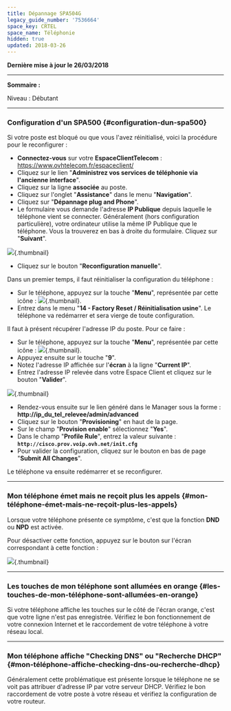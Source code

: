 ```yaml
---
title: Dépannage SPA504G
legacy_guide_number: '7536664'
space_key: CRTEL
space_name: Téléphonie
hidden: true
updated: 2018-03-26
---
```


**Dernière mise à jour le 26/03/2018**

------------------------------------------------------------------------

**Sommaire :**

Niveau : Débutant

------------------------------------------------------------------------

### Configuration d'un SPA500 {#configuration-dun-spa500}

Si votre poste est bloqué ou que vous l'avez réinitialisé, voici la procédure pour le reconfigurer :

-   **Connectez-vous** sur votre **EspaceClientTelecom** : <https://www.ovhtelecom.fr/espaceclient/>
-   Cliquez sur le lien "**Administrez vos services de téléphonie via l'ancienne interface**".
-   Cliquez sur la ligne **associée** au poste.
-   Cliquez sur l'onglet "**Assistance**" dans le menu "**Navigation**".
-   Cliquez sur "**Dépannage plug and Phone**".
-   Le formulaire vous demande l'adresse **IP Publique** depuis laquelle le téléphone vient se connecter. Généralement (hors configuration particulière), votre ordinateur utilise la même IP Publique que le téléphone. Vous la trouverez en bas à droite du formulaire. Cliquez sur "**Suivant**".

![](images/2015-03-09-114635_721x314_scrot.jpg){.thumbnail}

-   Cliquez sur le bouton "**Reconfiguration manuelle**".

Dans un premier temps, il faut réinitialiser la configuration du téléphone :

-   Sur le téléphone, appuyez sur la touche "**Menu**", représentée par cette icône : ![](images/BtnMenu.png){.thumbnail}.
-   Entrez dans le menu "**14 - Factory Reset / Réinitialisation usine**". Le téléphone va redémarrer et sera vierge de toute configuration.

Il faut à présent récupérer l'adresse IP du poste. Pour ce faire :

-   Sur le téléphone, appuyez sur la touche "**Menu**", représentée par cette icône : ![](images/BtnMenu.png){.thumbnail}.
-   Appuyez ensuite sur le touche "**9**".
-   Notez l'adresse IP affichée sur l'**écran** à la ligne "**Current IP**".
-   Entrez l'adresse IP relevée dans votre Espace Client et cliquez sur le bouton "**Valider**".

![](images/2015-06-05-112807_457x59_scrot.png){.thumbnail}

-   Rendez-vous ensuite sur le lien généré dans le Manager sous la forme : **http://ip\_du\_tel\_relevee/admin/advanced**
-   Cliquez sur le bouton "**Provisioning**" en haut de la page.
-   Sur le champ "**Provision enable**" sélectionnez "**Yes**".
-   Dans le champ "**Profile Rule**", entrez la valeur suivante : **`http://cisco.prov.voip.ovh.net/init.cfg`**
-   Pour valider la configuration, cliquez sur le bouton en bas de page "**Submit All Changes**".

Le téléphone va ensuite redémarrer et se reconfigurer.

------------------------------------------------------------------------

### Mon téléphone émet mais ne reçoit plus les appels {#mon-téléphone-émet-mais-ne-reçoit-plus-les-appels}

Lorsque votre téléphone présente ce symptôme, c'est que la fonction **DND** ou **NPD** est activée.

Pour désactiver cette fonction, appuyez sur le bouton sur l'écran correspondant à cette fonction :

![](images/Menu.png){.thumbnail}

------------------------------------------------------------------------

### Les touches de mon téléphone sont allumées en orange {#les-touches-de-mon-téléphone-sont-allumées-en-orange}

Si votre téléphone affiche les touches sur le côté de l'écran orange, c'est que votre ligne n'est pas enregistrée. Vérifiez le bon fonctionnement de votre connexion Internet et le raccordement de votre téléphone à votre réseau local.

------------------------------------------------------------------------

### Mon téléphone affiche "Checking DNS" ou "Recherche DHCP" {#mon-téléphone-affiche-checking-dns-ou-recherche-dhcp}

Généralement cette problématique est présente lorsque le téléphone ne se voit pas attribuer d'adresse IP par votre serveur DHCP. Vérifiez le bon raccordement de votre poste à votre réseau et vérifiez la configuration de votre routeur.
